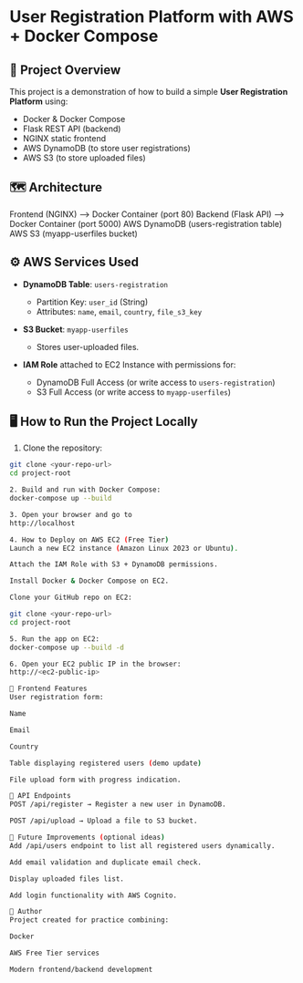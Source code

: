 # User Registration Platform with AWS + Docker Compose

## 📌 Project Overview

This project is a demonstration of how to build a simple **User Registration Platform** using:

- Docker & Docker Compose
- Flask REST API (backend)
- NGINX static frontend
- AWS DynamoDB (to store user registrations)
- AWS S3 (to store uploaded files)

## 🗺 Architecture

Frontend (NGINX) --> Docker Container (port 80)
Backend (Flask API) --> Docker Container (port 5000)
AWS DynamoDB (users-registration table)
AWS S3 (myapp-userfiles bucket)


## ⚙️ AWS Services Used

- **DynamoDB Table**: `users-registration`
  - Partition Key: `user_id` (String)
  - Attributes: `name`, `email`, `country`, `file_s3_key`

- **S3 Bucket**: `myapp-userfiles`
  - Stores user-uploaded files.

- **IAM Role** attached to EC2 Instance with permissions for:
  - DynamoDB Full Access (or write access to `users-registration`)
  - S3 Full Access (or write access to `myapp-userfiles`)

## 🖥 How to Run the Project Locally

1. Clone the repository:

```bash
git clone <your-repo-url>
cd project-root

2. Build and run with Docker Compose:
docker-compose up --build

3. Open your browser and go to
http://localhost

4. How to Deploy on AWS EC2 (Free Tier)
Launch a new EC2 instance (Amazon Linux 2023 or Ubuntu).

Attach the IAM Role with S3 + DynamoDB permissions.

Install Docker & Docker Compose on EC2.

Clone your GitHub repo on EC2:

git clone <your-repo-url>
cd project-root

5. Run the app on EC2:
docker-compose up --build -d

6. Open your EC2 public IP in the browser:
http://<ec2-public-ip>

🎨 Frontend Features
User registration form:

Name

Email

Country

Table displaying registered users (demo update)

File upload form with progress indication.

🔗 API Endpoints
POST /api/register → Register a new user in DynamoDB.

POST /api/upload → Upload a file to S3 bucket.

🚧 Future Improvements (optional ideas)
Add /api/users endpoint to list all registered users dynamically.

Add email validation and duplicate email check.

Display uploaded files list.

Add login functionality with AWS Cognito.

🤝 Author
Project created for practice combining:

Docker

AWS Free Tier services

Modern frontend/backend development